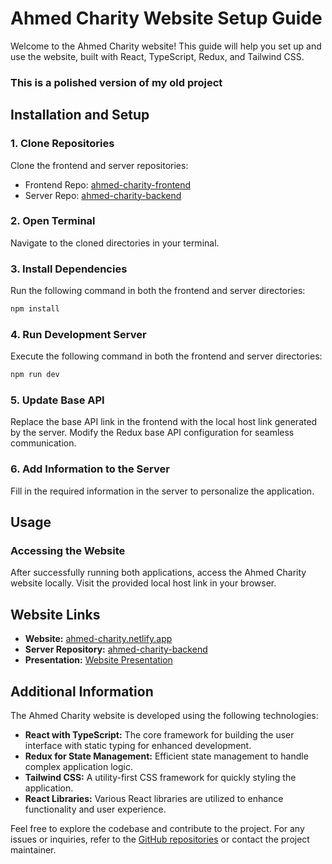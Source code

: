 # Ahmed Charity Website Setup Guide

Welcome to the Ahmed Charity website! This guide will help you set up and use the website, built with React, TypeScript, Redux, and Tailwind CSS.

### This is a polished version of my old project

## Installation and Setup

### 1. Clone Repositories

Clone the frontend and server repositories:

- Frontend Repo: [ahmed-charity-frontend](https://github.com/ShefatAhmed/ahmed-charity-frontend)
- Server Repo: [ahmed-charity-backend](https://github.com/ShefatAhmed/ahmed-charity-backend)

### 2. Open Terminal
Navigate to the cloned directories in your terminal.

### 3. Install Dependencies
Run the following command in both the frontend and server directories:

```bash
npm install
```

### 4. Run Development Server
Execute the following command in both the frontend and server directories:

```bash
npm run dev
```
### 5. Update Base API
Replace the base API link in the frontend with the local host link generated by the server. Modify the Redux base API configuration for seamless communication.

### 6. Add Information to the Server
Fill in the required information in the server to personalize the application.

## Usage
### Accessing the Website
After successfully running both applications, access the Ahmed Charity website locally. Visit the provided local host link in your browser.

## Website Links

- **Website:** [ahmed-charity.netlify.app](https://ahmed-charity.netlify.app/)
- **Server Repository:** [ahmed-charity-backend](https://github.com/ShefatAhmed/ahmed-charity-backend)
- **Presentation:** [Website Presentation](https://drive.google.com/file/d/1YCaxoCz1KNgHA0suuLxpUt01xJxn5YPR/view?usp=drive_link)

## Additional Information

The Ahmed Charity website is developed using the following technologies:

- **React with TypeScript:** The core framework for building the user interface with static typing for enhanced development.
- **Redux for State Management:** Efficient state management to handle complex application logic.
- **Tailwind CSS:** A utility-first CSS framework for quickly styling the application.
- **React Libraries:** Various React libraries are utilized to enhance functionality and user experience.

Feel free to explore the codebase and contribute to the project. For any issues or inquiries, refer to the [GitHub repositories](https://github.com/ShefatAhmed/ahmed-charity-frontend) or contact the project maintainer.

